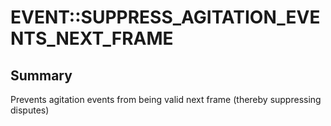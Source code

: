 # EVENT::SUPPRESS_AGITATION_EVENTS_NEXT_FRAME

## Summary
Prevents agitation events from being valid next frame (thereby suppressing disputes)